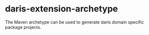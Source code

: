 # daris-extension-archetype
The Maven archetype can be used to generate daris domain specific package projects.
